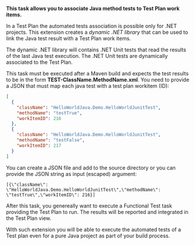 **This task allows you to associate Java method tests to Test Plan work items.**

In a Test Plan the automated tests association is possible only for .NET projects.
This extension creates a *dynamic .NET library* that can be used to link the Java test result with a Test Plan work items.

The dynamic .NET library will contains .NET Unit tests that read the results of the last Java test execution. The .NET Unit tests are dynamically associated to the Test Plan.

This task must be executed after a Maven build and expects the test results to be in the form **TEST-ClassName.MethodName.xml**. You need to provide a JSON that must map each java test with a test plan workitem (ID):

```json
[
  {
    "className": "HelloWorldJava.Demo.HelloWorldJunitTest",
    "methodName": "testTrue",
    "workItemID": 216
  },
  {
    "className": "HelloWorldJava.Demo.HelloWorldJunitTest",
    "methodName": "testFalse",
    "workItemID": 217
  }
]
```

You can create a JSON file and add to the source directory or you can provide the JSON string as input (escaped) argument:

```
[{\"className\": \"HelloWorldJava.Demo.HelloWorldJunitTest\",\"methodName\": \"testTrue\",\"workItemID\": 216}]
```

After this task, you genereally want to execute a Functional Test task providing the Test Plan to run. The results will be reported and integrated in the Test Plan view.

With such extension you will be able to execute the automated tests of a Test plan even for a pure Java project as part of your build process.